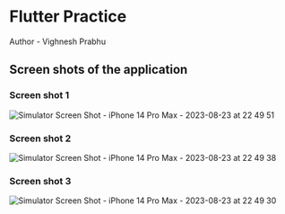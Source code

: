 # Flutter Practice

Author - Vighnesh Prabhu

 ## Screen shots of the application

### Screen shot 1
![Simulator Screen Shot - iPhone 14 Pro Max - 2023-08-23 at 22 49 51](https://github.com/Kratosmsn11/flutter_practice/assets/57503827/6f6951c8-756b-4f1c-9669-f8d4f6b79965)

### Screen shot 2
![Simulator Screen Shot - iPhone 14 Pro Max - 2023-08-23 at 22 49 38](https://github.com/Kratosmsn11/flutter_practice/assets/57503827/1d57319f-a760-48a9-9e6c-ab48ae0b0c20)

### Screen shot 3
![Simulator Screen Shot - iPhone 14 Pro Max - 2023-08-23 at 22 49 30](https://github.com/Kratosmsn11/flutter_practice/assets/57503827/5f439c16-71fb-4fc9-948d-bf2d0a9ee165)
